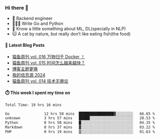 ### Hi there 👋

- 🔧 Backend engineer
- 👨🏻‍💻 Write Go and Python
- 🔭 Know a little something about ML, DL(specially in NLP)
- 🐱 A cat by nature, but really don’t like eating fish(the food)

#### 📖 Latest Blog Posts
<!-- BLOG-POST-LIST:START -->
- [猫鱼周刊 vol. 016 万物归于 Docker ！](https://ameow.xyz/archives/weekly-016)
- [猫鱼周刊 vol. 015 时间怎么越来越快？](https://ameow.xyz/archives/weekly-015)
- [博客主题更换](https://ameow.xyz/archives/bo-ke-zhu-ti-geng-huan)
- [我的信息源 2024](https://ameow.xyz/archives/info-source-2024)
- [猫鱼周刊 vol. 014 技术无罪论](https://ameow.xyz/archives/weekly-014)
<!-- BLOG-POST-LIST:END -->

#### ⏱️ This week I spent my time on
<!--START_SECTION:waka-->

```txt
Total Time: 19 hrs 16 mins

Go                12 hrs 50 mins  ████████████████▓░░░░░░░░   66.65 %
unknown           3 hrs 57 mins   █████░░░░░░░░░░░░░░░░░░░░   20.53 %
Python            0 hrs 50 mins   █░░░░░░░░░░░░░░░░░░░░░░░░   04.35 %
Markdown          0 hrs 37 mins   ▓░░░░░░░░░░░░░░░░░░░░░░░░   03.22 %
PHP               0 hrs 19 mins   ▒░░░░░░░░░░░░░░░░░░░░░░░░   01.63 %
```

<!--END_SECTION:waka-->

<!--
**LeslieLeung/LeslieLeung** is a ✨ _special_ ✨ repository because its `README.md` (this file) appears on your GitHub profile.

Here are some ideas to get you started:

- 🔭 I’m currently working on ...
- 🌱 I’m currently learning ...
- 👯 I’m looking to collaborate on ...
- 🤔 I’m looking for help with ...
- 💬 Ask me about ...
- 📫 How to reach me: ...
- 😄 Pronouns: ...
- ⚡ Fun fact: ...
-->
